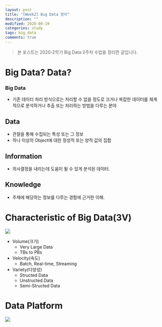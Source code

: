 ```yaml
---
layout: post
title: "[Week2] Big Data 정리"
description: ""
modified: 2020-09-19
categories: study
tags: big_data
comments: true
---
```


> 본 포스트는 2020-2학기 Big Data 2주차 수업을 정리한 글입니다.

# Big Data? Data?
### Big Data
  - 기존 데이터 처리 방식으로는 처리할 수 없을 정도로 크거나 복잡한 데이터를 체계적으로 분석하거나 추출 또는 처리하는 방법을 다루는 분야

## Data
  - 관찰을 통해 수집되는 특성 또는 그 정보
  - 하나 이상의 Object에 대한 정성적 또는 양적 값의 집합  
  
## Information
  - 의사결정을 내리는데 도움이 될 수 있게 분석된 데이터.

## Knowledge
  - 주제에 해당하는 정보를 다루는 경험에 근거한 이해.  

# Characteristic of Big Data(3V)
<img src='https://www.dropbox.com/s/024d4nmzpxrz8u4/3v_bd.PNG?dl=1'>  

- Volume(크기)
  - Very Large Data
  - TBs to PBs
- Velocity(속도)
  - Batch, Real-time, Streaming
- Variety(다양성)  
  - Structed Data
  - Unstructed Data
  - Semi-Structed Data

# Data Platform
<img src='https://www.dropbox.com/s/qc92snzrv8hdo30/data_platform.PNG?dl=1'>  